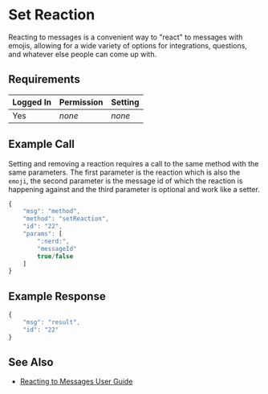 # Set Reaction

Reacting to messages is a convenient way to "react" to messages with emojis, allowing for a wide variety of options for integrations, questions, and whatever else people can come up with.

## Requirements

| Logged In | Permission | Setting |
| :--- | :--- | :--- |
| Yes | _none_ | _none_ |

## Example Call

Setting and removing a reaction requires a call to the same method with the same parameters. The first parameter is the reaction which is also the `emoji`, the second parameter is the message id of which the reaction is happening against and the third parameter is optional and work like a setter.

```javascript
{
    "msg": "method",
    "method": "setReaction",
    "id": "22",
    "params": [
        ":nerd:",
        "messageId"
        true/false
    ]
}
```

## Example Response

```javascript
{
    "msg": "result",
    "id": "22"
}
```

## See Also

* [Reacting to Messages User Guide](../../../guides/user-guides/messaging.md)

